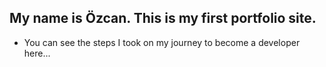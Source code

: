 
## My name is Özcan. This is my first portfolio site. 
* You can see the steps I took on my journey to become a developer here...